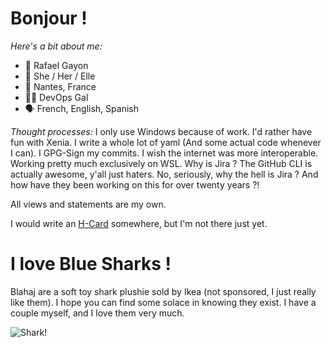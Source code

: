 # Bonjour !
*Here's a bit about me:*
- 👋 Rafael Gayon
- 👩 She / Her / Elle
- 📍 Nantes, France
- 👩‍💻 DevOps Gal
- 🗣️ French, English, Spanish

*Thought processes:*
I only use Windows because of work. I'd rather have fun with Xenia. I write a whole lot of yaml (And some actual code whenever I can). I GPG-Sign my commits. I wish the internet was more interoperable. Working pretty much exclusively on WSL. Why is Jira ? The GitHub CLI is actually awesome, y'all just haters. No, seriously, why the hell is Jira ? And how have they been working on this for over twenty years ?!

All views and statements are my own.

I would write an [H-Card](https://microformats.org/wiki/h-card) somewhere, but I'm not there just yet.

# I love Blue Sharks !
Blahaj are a soft toy shark plushie sold by Ikea (not sponsored, I just really like them). I hope you can find some solace in knowing they exist. I have a couple myself, and I love them very much.

![Shark!](https://www.ikea.com/se/sv/images/products/blahaj-mjukleksak-haj__0710175_pe727378_s5.jpg)
